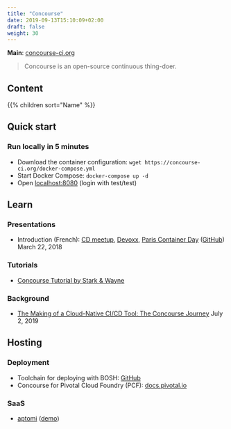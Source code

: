```yaml
---
title: "Concourse"
date: 2019-09-13T15:10:09+02:00
draft: false
weight: 30
---
```


**Main**: [concourse-ci.org](https://concourse-ci.org/)

> Concourse is an open-source continuous thing-doer.

## Content

{{% children sort="Name" %}}

## Quick start

### Run locally in 5 minutes

- Download the container configuration: `wget https://concourse-ci.org/docker-compose.yml`
- Start Docker Compose: `docker-compose up -d`
- Open [localhost:8080](http://localhost:8080/) (login with test/test)

## Learn

### Presentations

- Introduction (French): [CD meetup](https://www.youtube.com/watch?v=IytJAamVdCs), [Devoxx](https://www.youtube.com/watch?v=moiSC3gmCew), [Paris Container Day](https://www.youtube.com/watch?v=Qv9FsIlyN-U) ([GitHub](https://github.com/Kehrlann/concourse-demo)) March 22, 2018

### Tutorials

- [Concourse Tutorial by Stark & Wayne](https://concoursetutorial.com/)

### Background

- [The Making of a Cloud-Native CI/CD Tool: The Concourse Journey](https://content.pivotal.io/blog/the-making-of-a-cloud-native-ci-cd-tool-the-concourse-journey) July 2, 2019

## Hosting

### Deployment

- Toolchain for deploying with BOSH: [GitHub](https://github.com/concourse/concourse-bosh-deployment)
- Concourse for Pivotal Cloud Foundry (PCF): [docs.pivotal.io](https://docs.pivotal.io/concourse-pcf/v5/installation/)

### SaaS

- [aptomi](https://aptomi.io/) ([demo](https://cd.demo.aptomi.io/))
